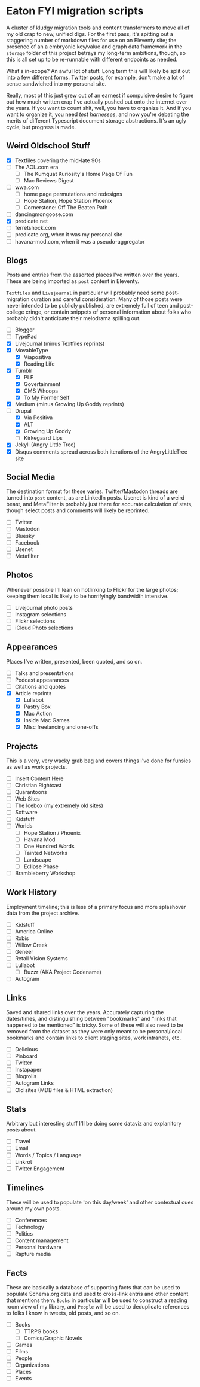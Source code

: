 # Eaton FYI migration scripts

A cluster of kludgy migration tools and content transformers to move all of my old crap to new, unified digs. For the first pass, it's spitting out a staggering number of markdown files for use on an Eleventy site; the presence of an a embryonic key/value and graph data framework in the `storage` folder of this project betrays my long-term ambitions, though, so this is all set up to be re-runnable with different endpoints as needed.

What's in-scope? An awful lot of stuff. Long term this will likely be split out into a few different forms. Twitter posts, for example, don't make a lot of sense sandwiched into my personal site.

Really, most of this just grew out of an earnest if compulsive desire to figure out how much written crap I've actually pushed out onto the internet over the years. If you want to count shit, well, you have to organize it. And if you want to organize it, you need *test harnesses*, and now you're debating the merits of different Typescript document storage abstractions. It's an ugly cycle, but progress is made.

## Weird Oldschool Stuff

- [x] Textfiles covering the mid-late 90s
- [ ] The AOL.com era
  - [ ] The Kumquat Kuriosity's Home Page Of Fun
  - [ ] Mac Reviews Digest
- [ ] wwa.com
  - [ ] home page permutations and redesigns
  - [ ] Hope Station, Hope Station Phoenix
  - [ ] Cornerstone: Off The Beaten Path
- [ ] dancingmongoose.com
- [x] predicate.net
- [ ] ferretshock.com
- [ ] predicate.org, when it was my personal site
- [ ] havana-mod.com, when it was a pseudo-aggregator

## Blogs

Posts and entries from the assorted places I've written over the years. These are being imported as `post` content in Eleventy.

`Textfiles` and `Livejournal` in particular will probably need some post-migration curation and careful consideration. Many of those posts were never intended to be publicly published, are extremely full of teen and post-college cringe, or contain snippets of personal information about folks who probably didn't anticipate their melodrama spilling out.

- [ ] Blogger
- [ ] TypePad
- [x] Livejournal (minus Textfiles reprints)
- [x] MovableType
  - [x] Viapositiva
  - [x] Reading Life
- [x] Tumblr
  - [x] PLF
  - [x] Govertainment
  - [x] CMS Whoops
  - [x] To My Former Self
- [x] Medium (minus Growing Up Goddy reprints)
- [ ] Drupal
  - [x] Via Positiva
  - [x] ALT
  - [x] Growing Up Goddy
  - [ ] Kirkegaard Lips
- [x] Jekyll (Angry Little Tree)
- [x] Disqus comments spread across both iterations of the AngryLittleTree site

## Social Media

 The destination format for these varies. Twitter/Mastodon threads are turned into `post` content, as are LinkedIn posts. Usenet is kind of a weird beast, and MetaFilter is probably just there for accurate calculation of stats, though select posts and comments will likely be reprinted.

- [ ] Twitter
- [ ] Mastodon
- [ ] Bluesky
- [ ] Facebook
- [ ] Usenet
- [ ] Metafilter

## Photos

Whenever possible I'll lean on hotlinking to Flickr for the large photos; keeping them local is likely to be horrifyingly bandwidth intensive.

- [ ] Livejournal photo posts
- [ ] Instagram selections
- [ ] Flickr selections
- [ ] iCloud Photo selections

## Appearances

Places I've written, presented, been quoted, and so on.

- [ ] Talks and presentations
- [ ] Podcast appearances
- [ ] Citations and quotes
- [x] Article reprints
  - [x] Lullabot
  - [x] Pastry Box
  - [x] Mac Action
  - [x] Inside Mac Games
  - [x] Misc freelancing and one-offs

## Projects

This is a very, very wacky grab bag and covers things I've done for funsies as well as work projects.

- [ ] Insert Content Here
- [ ] Christian Rightcast
- [ ] Quarantoons
- [ ] Web Sites
- [ ] The Icebox (my extremely old sites)
- [ ] Software
- [ ] Kidstuff
- [ ] Worlds
  - [ ] Hope Station / Phoenix
  - [ ] Havana Mod
  - [ ] One Hundred Words
  - [ ] Tainted Networks
  - [ ] Landscape
  - [ ] Eclipse Phase
- [ ] Brambleberry Workshop

## Work History

Employment timeline; this is less of a primary focus and more splashover data from the project archive.

- [ ] Kidstuff
- [ ] America Online
- [ ] Robis
- [ ] Willow Creek
- [ ] Geneer
- [ ] Retail Vision Systems
- [ ] Lullabot
  - [ ] Buzzr (AKA Project Codename)
- [ ] Autogram

## Links

Saved and shared links over the years. Accurately capturing the dates/times, and distinguishing between "bookmarks" and "links that happened to be mentioned" is tricky. Some of these will also need to be removed from the dataset as they were only meant to be personal/local bookmarks and contain links to client staging sites, work intranets, etc.

- [ ] Delicious
- [ ] Pinboard
- [ ] Twitter
- [ ] Instapaper
- [ ] Blogrolls
- [ ] Autogram Links
- [ ] Old sites (MDB files & HTML extraction)

## Stats

Arbitrary but interesting stuff I'll be doing some dataviz and explanitory posts about.

- [ ] Travel
- [ ] Email
- [ ] Words / Topics / Language
- [ ] Linkrot
- [ ] Twitter Engagement

## Timelines

These will be used to populate 'on this day/week' and other contextual cues around my own posts.

- [ ] Conferences
- [ ] Technology
- [ ] Politics
- [ ] Content management
- [ ] Personal hardware
- [ ] Rapture media

## Facts

These are basically a database of supporting facts that can be used to populate Schema.org data and used to cross-link entris and other content that mentions them. `Books` in particular will be used to construct a reading room view of my library, and `People` will be used to deduplicate references to folks I know in tweets, old posts, and so on.

- [ ] Books
  - [ ] TTRPG books
  - [ ] Comics/Graphic Novels
- [ ] Games
- [ ] Films
- [ ] People
- [ ] Organizations
- [ ] Places
- [ ] Events
